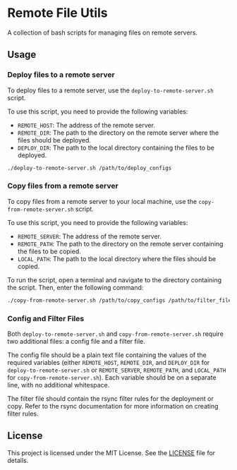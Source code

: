 # Remote File Utils
A collection of bash scripts for managing files on remote servers.

## Usage

### Deploy files to a remote server

To deploy files to a remote server, use the `deploy-to-remote-server.sh` script. 

To use this script, you need to provide the following variables:

- `REMOTE_HOST`: The address of the remote server.
- `REMOTE_DIR`: The path to the directory on the remote server where the files should be deployed.
- `DEPLOY_DIR`: The path to the local directory containing the files to be deployed.

```bash
./deploy-to-remote-server.sh /path/to/deploy_configs
```

### Copy files from a remote server
To copy files from a remote server to your local machine, use the `copy-from-remote-server.sh` script. 

To use this script, you need to provide the following variables:

- `REMOTE_SERVER`: The address of the remote server.
- `REMOTE_PATH`: The path to the directory on the remote server containing the files to be copied.
- `LOCAL_PATH`: The path to the local directory where the files should be copied.

To run the script, open a terminal and navigate to the directory containing the script. Then, enter the following command:

```bash
./copy-from-remote-server.sh /path/to/copy_configs /path/to/filter_file
```

### Config and Filter Files

Both `deploy-to-remote-server.sh` and `copy-from-remote-server.sh` require two additional files: a config file and a filter file.

The config file should be a plain text file containing the values of the required variables (either `REMOTE_HOST`, `REMOTE_DIR`, and `DEPLOY_DIR` for `deploy-to-remote-server.sh` or `REMOTE_SERVER`, `REMOTE_PATH`, and `LOCAL_PATH` for `copy-from-remote-server.sh`). Each variable should be on a separate line, with no additional whitespace.

The filter file should contain the rsync filter rules for the deployment or copy. Refer to the rsync documentation for more information on creating filter rules.







## License
This project is licensed under the MIT License. See the [LICENSE](LICENSE.md) file for details.
